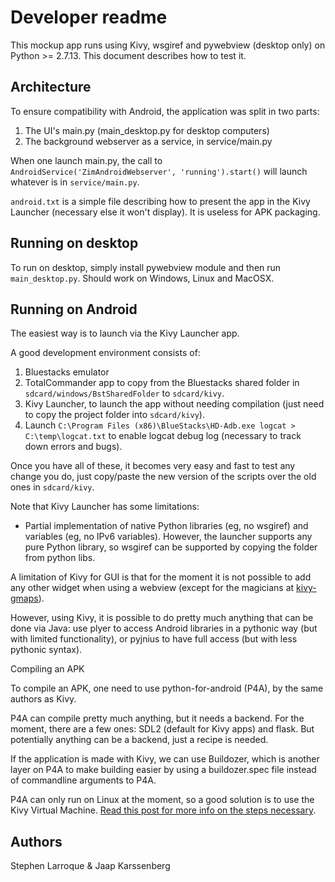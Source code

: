 # Developer readme

This mockup app runs using Kivy, wsgiref and pywebview (desktop only) on Python >= 2.7.13. This document describes how to test it.

## Architecture

To ensure compatibility with Android, the application was split in two parts:

1. The UI's main.py (main_desktop.py for desktop computers)
2. The background webserver as a service, in service/main.py

When one launch main.py, the call to `AndroidService('ZimAndroidWebserver', 'running').start()` will launch whatever is in `service/main.py`.

`android.txt` is a simple file describing how to present the app in the Kivy Launcher (necessary else it won't display). It is useless for APK packaging.

## Running on desktop

To run on desktop, simply install pywebview module and then run `main_desktop.py`. Should work on Windows, Linux and MacOSX.

## Running on Android

The easiest way is to launch via the Kivy Launcher app.

A good development environment consists of:

1. Bluestacks emulator
2. TotalCommander app to copy from the Bluestacks shared folder in `sdcard/windows/BstSharedFolder` to `sdcard/kivy`.
3. Kivy Launcher, to launch the app without needing compilation (just need to copy the project folder into `sdcard/kivy`).
4. Launch `C:\Program Files (x86)\BlueStacks\HD-Adb.exe logcat > C:\temp\logcat.txt` to enable logcat debug log (necessary to track down errors and bugs).

Once you have all of these, it becomes very easy and fast to test any change you do, just copy/paste the new version of the scripts over the old ones in `sdcard/kivy`.

Note that Kivy Launcher has some limitations:

* Partial implementation of native Python libraries (eg, no wsgiref) and variables (eg, no IPv6 variables). However, the launcher supports any pure Python library, so wsgiref can be supported by copying the folder from python libs.

A limitation of Kivy for GUI is that for the moment it is not possible to add any other widget when using a webview (except for the magicians at [kivy-gmaps](https://github.com/tito/kivy-gmaps)).

However, using Kivy, it is possible to do pretty much anything that can be done via Java: use plyer to access Android libraries in a pythonic way (but with limited functionality), or pyjnius to have full access (but with less pythonic syntax).

Compiling an APK

To compile an APK, one need to use python-for-android (P4A), by the same authors as Kivy.

P4A can compile pretty much anything, but it needs a backend. For the moment, there are a few ones: SDL2 (default for Kivy apps) and flask. But potentially anything can be a backend, just a recipe is needed.

If the application is made with Kivy, we can use Buildozer, which is another layer on P4A to make building easier by using a buildozer.spec file instead of commandline arguments to P4A.

P4A can only run on Linux at the moment, so a good solution is to use the Kivy Virtual Machine. [Read this post for more info on the steps necessary](https://github.com/jaap-karssenberg/zim-android-mockapp/issues/4#issuecomment-354473348).

## Authors

Stephen Larroque & Jaap Karssenberg